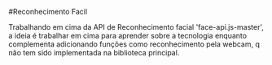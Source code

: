#Reconhecimento Facil

Trabalhando em cima da API de Reconhecimento facial 'face-api.js-master', a ideia é trabalhar em cima para aprender sobre a tecnologia enquanto complementa adicionando funções como reconhecimento pela webcam, q não tem sido implementada na biblioteca principal.
